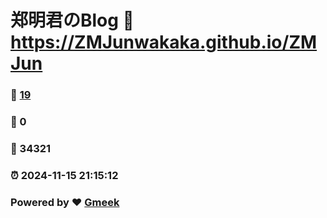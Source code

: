 # 郑明君のBlog :link: https://ZMJunwakaka.github.io/ZMJun 
### :page_facing_up: [19](https://ZMJunwakaka.github.io/ZMJun/tag.html) 
### :speech_balloon: 0 
### :hibiscus: 34321 
### :alarm_clock: 2024-11-15 21:15:12 
### Powered by :heart: [Gmeek](https://github.com/Meekdai/Gmeek)
